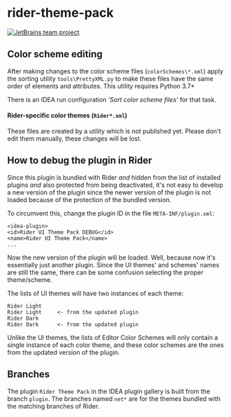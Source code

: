 # rider-theme-pack

[![JetBrains team project](https://jb.gg/badges/team.svg)](https://confluence.jetbrains.com/display/ALL/JetBrains+on+GitHub)

## Color scheme editing

After making changes to the color scheme files (`colorSchemes\*.xml`) apply the sorting utility
`tools\PrettyXML.py` to make these files have the same order of elements and attributes. 
This utility requires Python 3.7+ 

There is an IDEA run configuration *'Sort color scheme files'* for that task.

#### Rider-specific color themes (`Rider*.xml`)

These files are created by a utility which is not published yet. Please don't edit them manually, 
these changes will be lost.

## How to debug the plugin in Rider

Since this plugin is bundled with Rider *and* hidden from the list of installed plugins *and* also protected from being
deactivated, it's not easy to develop a new version of the plugin since the newer version of the plugin is not loaded 
because of the protection of the bundled version.

To circumvent this, change the plugin ID in the file `META-INF/plugin.xml`:
    
    <idea-plugin>
    <id>Rider UI Theme Pack DEBUG</id>
    <name>Rider UI Theme Pack</name>
    ...

Now the new version of the plugin will be loaded. Well, because now it's essentially just another plugin. Since the UI themes'
and schemes' names are still the same, there can be some confusion selecting the proper theme/scheme. 

The lists of UI themes will have two instances of each theme:

    Rider Light
    Rider Light     <- from the updated plugin
    Rider Dark
    Rider Dark      <- from the updated plugin

Unlike the UI themes, the lists of Editor Color Schemes will only contain a single instance of each color theme, 
and these color schemes are the ones from the updated version of the plugin.

## Branches

The plugin `Rider Theme Pack` in the IDEA plugin gallery is built from the branch `plugin`. The branches named `net*` are for the themes bundled with the matching branches of Rider.